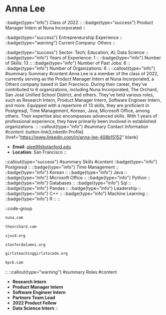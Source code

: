 # Anna Lee
::badge{type="info"}
Class of 2022
::
::badge{type="success"}
Product Manager Intern at Nuna Incorporated
::

::badge{type="success"}
Entrepreneurship Experience
::
::badge{type="warning"}
Current Company: Others
::

::badge{type="success"}
Sector: Tech; Education; AI; Data Science
::
::badge{type="info"}
Years of Experience: 1
::
::badge{type="info"}
Number of Skills: 13
::
::badge{type="info"}
Number of Past Jobs: 6
::
::badge{type="info"}
Number of Organizations: 6
::
::callout{type="info"}
#summary
Summary
#content
Anna Lee is a member of the class of 2022, currently serving as the Product Manager Intern at Nuna Incorporated, a Others company based in San Francisco. During their career, they've contributed to 6 organizations, including Nuna Incorporated, The Orchard, San José Unified School District, and others. They've held various roles, such as Research Intern, Product Manager Intern, Software Engineer Intern, and more. Equipped with a repertoire of 13 skills, they are proficient in Postgresql, Time Management, Korean, Java, Microsoft Office, among others. Their expertise also encompasses advanced skills. With 1 years of professional experience, they have primarily been involved in established organizations.
::
::callout{type="info"}
#summary
Contact Information
#content
:button-link[LinkedIn Profile]{href="https://www.linkedin.com/in/anna-lee-408b15152" blank}
- **Email**: alee99@stanford.edu
- **Location**: San Francisco
::

::callout{type="success"}
#summary
Skills
#content
::badge{type="info"}
Postgresql
::
::badge{type="info"}
Time Management
::
::badge{type="info"}
Korean
::
::badge{type="info"}
Java
::
::badge{type="info"}
Microsoft Office
::
::badge{type="info"}
Python
::
::badge{type="info"}
Databases
::
::badge{type="info"}
Sql
::
::badge{type="info"}
Pandas
::
::badge{type="info"}
Leadership
::
::badge{type="info"}
C++
::
::badge{type="info"}
Machine Learning
::
::badge{type="info"}
R
::
::

::code-group
```bash [Nuna Incorporated]
nuna.com
```
```bash [The Orchard]
theorchard.com
```
```bash [San José Unified School District]
sjusd.org
```
```bash [Standford Alumni]
stanfordalumni.org
```
```bash [Girls Teaching Girls to Code]
girlsteachinggirlstocode.org
```
```bash [Kleiner Perkins Caufield & Byers]
kpcb.com
```
::
::callout{type="warning"}
#summary
Roles
#content
- **Research Intern**
- **Product Manager Intern**
- **Software Engineer Intern**
- **Partners Team Lead**
- **2022 Product Fellow**
- **Data Science Intern**
::

